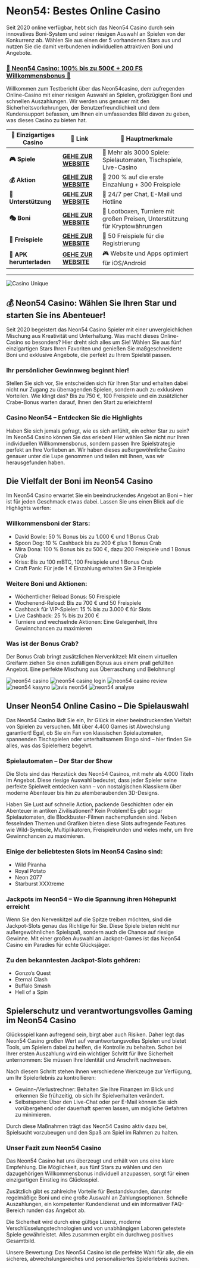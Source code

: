 # Neon54: Bestes Online Casino

Seit 2020 online verfügbar, hebt sich das Neon54 Casino durch sein innovatives Boni-System und seiner riesigen Auswahl an Spielen von der Konkurrenz ab. Wählen Sie aus einen der 5 vorhandenen Stars aus und nutzen Sie die damit verbundenen individuellen attraktiven Boni und Angebote.

### [🎰 Neon54 Casino: 100% bis zu 500€ + 200 FS Willkommensbonus 💎](https://tinyurl.com/bddyuz2m)

Willkommen zum Testbericht über das Neon54casino, dem aufregenden Online-Casino mit einer riesigen Auswahl an Spielen, großzügigen Boni und schnellen Auszahlungen. Wir werden uns genauer mit den Sicherheitsvorkehrungen, der Benutzerfreundlichkeit und dem Kundensupport befassen, um Ihnen ein umfassendes Bild davon zu geben, was dieses Casino zu bieten hat.


| 🚩 Einzigartiges Casino    | 🔗 Link                          | 🌟 Hauptmerkmale                                                                                                      |
|------------------------|------------------------------------|-------------------------------------------------------------------------------------------------------------------------------|
| **🎮 Spiele**      | [**GEHE ZUR WEBSITE**](https://tinyurl.com/bddyuz2m)      | 🎲 	Mehr als 3000 Spiele: Spielautomaten, Tischspiele, Live-Casino                                     |
| **💰 Aktion** | [**GEHE ZUR WEBSITE**](https://tinyurl.com/bddyuz2m) | 💸 	200 % auf die erste Einzahlung + 300 Freispiele                                                         |
| **🍜 Unterstützung** | [**GEHE ZUR WEBSITE**](https://tinyurl.com/bddyuz2m) | 🎯 24/7 per Chat, E-Mail und Hotline|
| **🎭 Boni**    | [**GEHE ZUR WEBSITE**](https://tinyurl.com/bddyuz2m)        | 🎰 Lootboxen, Turniere mit großen Preisen, Unterstützung für Kryptowährungen                                   |
| **🕺 Freispiele**    | [**GEHE ZUR WEBSITE**](https://tinyurl.com/bddyuz2m)     | 🌟 50 Freispiele für die Registrierung                                                                      |
| **🌟 APK herunterladen**     | [**GEHE ZUR WEBSITE**](https://tinyurl.com/bddyuz2m)      | 🎮 Website und Apps optimiert für iOS/Android                                               |
***


![Casino Unique](https://ts2.mm.bing.net/th?q=neon54)


## 💰 Neon54 Casino: Wählen Sie Ihren Star und starten Sie ins Abenteuer!

Seit 2020 begeistert das Neon54 Casino Spieler mit einer unvergleichlichen Mischung aus Kreativität und Unterhaltung. Was macht dieses Online-Casino so besonders? Hier dreht sich alles um Sie! Wählen Sie aus fünf einzigartigen Stars Ihren Favoriten und genießen Sie maßgeschneiderte Boni und exklusive Angebote, die perfekt zu Ihrem Spielstil passen.

### Ihr persönlicher Gewinnweg beginnt hier!

Stellen Sie sich vor, Sie entscheiden sich für Ihren Star und erhalten dabei nicht nur Zugang zu überragenden Spielen, sondern auch zu exklusiven Vorteilen. Wie klingt das? Bis zu 750 €, 100 Freispiele und ein zusätzlicher Crabe-Bonus warten darauf, Ihnen den Start zu erleichtern!

### Casino Neon54 – Entdecken Sie die Highlights

Haben Sie sich jemals gefragt, wie es sich anfühlt, ein echter Star zu sein? Im Neon54 Casino können Sie das erleben! Hier wählen Sie nicht nur Ihren individuellen Willkommensbonus, sondern passen Ihre Spielstrategie perfekt an Ihre Vorlieben an. Wir haben dieses außergewöhnliche Casino genauer unter die Lupe genommen und teilen mit Ihnen, was wir herausgefunden haben.

## Die Vielfalt der Boni im Neon54 Casino

Im Neon54 Casino erwartet Sie ein beeindruckendes Angebot an Boni – hier ist für jeden Geschmack etwas dabei. Lassen Sie uns einen Blick auf die Highlights werfen:

### Willkommensboni der Stars:

- David Bowle: 50 % Bonus bis zu 1.000 € und 1 Bonus Crab
- Spoon Dog: 10 % Cashback bis zu 200 € plus 1 Bonus Crab
- Mira Dona: 100 % Bonus bis zu 500 €, dazu 200 Freispiele und 1 Bonus Crab
- Kriss: Bis zu 100 mBTC, 100 Freispiele und 1 Bonus Crab
- Craft Pank: Für jede 1 € Einzahlung erhalten Sie 3 Freispiele

### Weitere Boni und Aktionen:

- Wöchentlicher Reload Bonus: 50 Freispiele
- Wochenend-Reload: Bis zu 700 € und 50 Freispiele
- Cashback für VIP-Spieler: 15 % bis zu 3.000 € für Slots
- Live Cashback: 25 % bis zu 200 €
- Turniere und wechselnde Aktionen: Eine Gelegenheit, Ihre Gewinnchancen zu maximieren

### Was ist der Bonus Crab?

Der Bonus Crab bringt zusätzlichen Nervenkitzel: Mit einem virtuellen Greifarm ziehen Sie einen zufälligen Bonus aus einem prall gefüllten Angebot. Eine perfekte Mischung aus Überraschung und Belohnung!

![neon54 casino](https://ts2.mm.bing.net/th?q=neon54%20casino)
![neon54 casino login](https://ts2.mm.bing.net/th?q=neon54%20casino%20login)
![neon54 casino review](https://ts2.mm.bing.net/th?q=neon54%20casino%20review)
![neon54 kasyno](https://ts2.mm.bing.net/th?q=neon54%20kasyno)
![avis neon54](https://ts2.mm.bing.net/th?q=avis%20neon54)
![neon54 analyse](https://ts2.mm.bing.net/th?q=neon54%20analyse)

## Unser Neon54 Online Casino – Die Spielauswahl

Das Neon54 Casino lädt Sie ein, Ihr Glück in einer beeindruckenden Vielfalt von Spielen zu versuchen. Mit über 4.400 Games ist Abwechslung garantiert! Egal, ob Sie ein Fan von klassischen Spielautomaten, spannenden Tischspielen oder unterhaltsamem Bingo sind – hier finden Sie alles, was das Spielerherz begehrt.

### Spielautomaten – Der Star der Show

Die Slots sind das Herzstück des Neon54 Casinos, mit mehr als 4.000 Titeln im Angebot. Diese riesige Auswahl bedeutet, dass jeder Spieler seine perfekte Spielwelt entdecken kann – von nostalgischen Klassikern über moderne Abenteuer bis hin zu atemberaubenden 3D-Designs.

Haben Sie Lust auf schnelle Action, packende Geschichten oder ein Abenteuer in antiken Zivilisationen? Kein Problem! Es gibt sogar Spielautomaten, die Blockbuster-Filmen nachempfunden sind. Neben fesselnden Themen und Grafiken bieten diese Slots aufregende Features wie Wild-Symbole, Multiplikatoren, Freispielrunden und vieles mehr, um Ihre Gewinnchancen zu maximieren.

### Einige der beliebtesten Slots im Neon54 Casino sind:

- Wild Piranha
- Royal Potato
- Neon 2077
- Starburst XXXtreme

### Jackpots im Neon54 – Wo die Spannung ihren Höhepunkt erreicht

Wenn Sie den Nervenkitzel auf die Spitze treiben möchten, sind die Jackpot-Slots genau das Richtige für Sie. Diese Spiele bieten nicht nur außergewöhnlichen Spielspaß, sondern auch die Chance auf riesige Gewinne. Mit einer großen Auswahl an Jackpot-Games ist das Neon54 Casino ein Paradies für echte Glücksjäger.

### Zu den bekanntesten Jackpot-Slots gehören:

- Gonzo’s Quest
- Eternal Clash
- Buffalo Smash
- Hell of a Spin

## Spielerschutz und verantwortungsvolles Gaming im Neon54 Casino

Glücksspiel kann aufregend sein, birgt aber auch Risiken. Daher legt das Neon54 Casino großen Wert auf verantwortungsvolles Spielen und bietet Tools, um Spielern dabei zu helfen, die Kontrolle zu behalten. Schon bei Ihrer ersten Auszahlung wird ein wichtiger Schritt für Ihre Sicherheit unternommen: Sie müssen Ihre Identität und Anschrift nachweisen.

Nach diesem Schritt stehen Ihnen verschiedene Werkzeuge zur Verfügung, um Ihr Spielerlebnis zu kontrollieren:

- Gewinn-/Verlustrechner: Behalten Sie Ihre Finanzen im Blick und erkennen Sie frühzeitig, ob sich Ihr Spielverhalten verändert.
- Selbstsperre: Über den Live-Chat oder per E-Mail können Sie sich vorübergehend oder dauerhaft sperren lassen, um mögliche Gefahren zu minimieren.

Durch diese Maßnahmen trägt das Neon54 Casino aktiv dazu bei, Spielsucht vorzubeugen und den Spaß am Spiel im Rahmen zu halten.

### Unser Fazit zum Neon54 Casino

Das Neon54 Casino hat uns überzeugt und erhält von uns eine klare Empfehlung. Die Möglichkeit, aus fünf Stars zu wählen und den dazugehörigen Willkommensbonus individuell anzupassen, sorgt für einen einzigartigen Einstieg ins Glücksspiel.

Zusätzlich gibt es zahlreiche Vorteile für Bestandskunden, darunter regelmäßige Boni und eine große Auswahl an Zahlungsoptionen. Schnelle Auszahlungen, ein kompetenter Kundendienst und ein informativer FAQ-Bereich runden das Angebot ab.

Die Sicherheit wird durch eine gültige Lizenz, moderne Verschlüsselungstechnologien und von unabhängigen Laboren getestete Spiele gewährleistet. Alles zusammen ergibt ein durchweg positives Gesamtbild.

Unsere Bewertung: Das Neon54 Casino ist die perfekte Wahl für alle, die ein sicheres, abwechslungsreiches und personalisiertes Spielerlebnis suchen.
